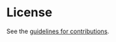 # License

See the
[guidelines for contributions](https://github.com/IETF-OPSAWG-WG/draft-ietf-opsawg-pcap/blob/master/CONTRIBUTING.md).
